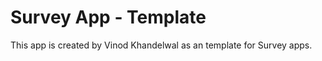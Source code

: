 Survey App - Template
========================

This app is created by Vinod Khandelwal as an template for Survey apps.

